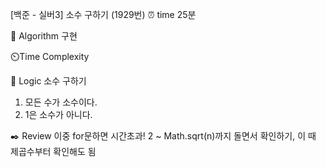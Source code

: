 [백준 - 실버3] 소수 구하기 (1929번)
⏰ time
25분

📌 Algorithm
구현

⏲️Time Complexity

📍 Logic
소수 구하기
1. 모든 수가 소수이다.
2. 1은 소수가 아니다.

✒️ Review
이중 for문하면 시간초과!
2 ~ Math.sqrt(n)까지 돌면서 확인하기, 이 때 제곱수부터 확인해도 됨

